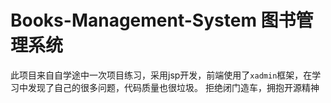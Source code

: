 # Books-Management-System 图书管理系统

此项目来自自学途中一次项目练习，采用jsp开发，前端使用了`xadmin`框架，在学习中发现了自己的很多问题，代码质量也很垃圾。
 拒绝闭门造车，拥抱开源精神
